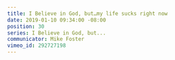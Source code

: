 ```yaml
---
title: I Believe in God, but…my life sucks right now
date: 2019-01-10 09:34:00 -08:00
position: 30
series: I Believe in God, but...
communicator: Mike Foster
vimeo_id: 292727198
---
```


